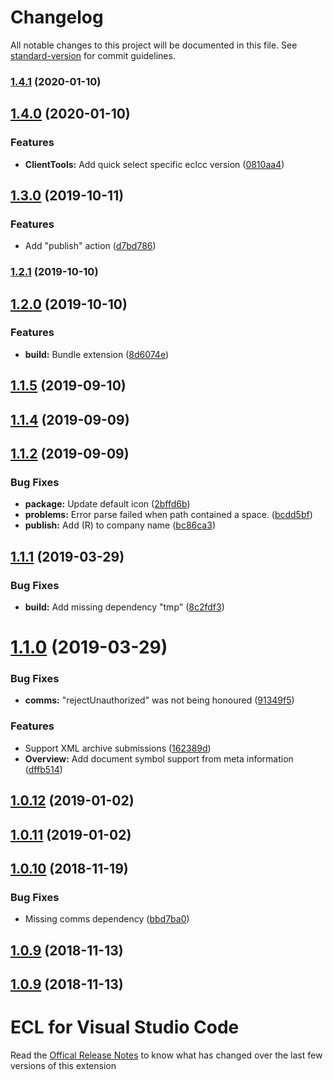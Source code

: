 # Changelog

All notable changes to this project will be documented in this file. See [standard-version](https://github.com/conventional-changelog/standard-version) for commit guidelines.

### [1.4.1](https://github.com/hpcc-systems/vscode-ecl/compare/v1.4.0...v1.4.1) (2020-01-10)

## [1.4.0](https://github.com/hpcc-systems/vscode-ecl/compare/v1.3.0...v1.4.0) (2020-01-10)


### Features

* **ClientTools:** Add quick select specific eclcc version ([0810aa4](https://github.com/hpcc-systems/vscode-ecl/commit/0810aa4418115fc91fe236bf409dd6afa775141b))

## [1.3.0](https://github.com/hpcc-systems/vscode-ecl/compare/v1.2.1...v1.3.0) (2019-10-11)


### Features

* Add "publish" action ([d7bd786](https://github.com/hpcc-systems/vscode-ecl/commit/d7bd786247e5b7e3f8b67e8a4445edbae80b0a04))

### [1.2.1](https://github.com/hpcc-systems/vscode-ecl/compare/v1.2.0...v1.2.1) (2019-10-10)

## [1.2.0](https://github.com/hpcc-systems/vscode-ecl/compare/v1.1.5...v1.2.0) (2019-10-10)


### Features

* **build:** Bundle extension ([8d6074e](https://github.com/hpcc-systems/vscode-ecl/commit/8d6074e1b9a2a482ce76fe8ff582ad99a6847043))

## [1.1.5](https://github.com/hpcc-systems/vscode-ecl/compare/v1.1.4...v1.1.5) (2019-09-10)



## [1.1.4](https://github.com/hpcc-systems/vscode-ecl/compare/v1.1.2...v1.1.4) (2019-09-09)



## [1.1.2](https://github.com/hpcc-systems/vscode-ecl/compare/v1.1.1...v1.1.2) (2019-09-09)


### Bug Fixes

* **package:** Update default icon ([2bffd6b](https://github.com/hpcc-systems/vscode-ecl/commit/2bffd6b))
* **problems:** Error parse failed when path contained a space. ([bcdd5bf](https://github.com/hpcc-systems/vscode-ecl/commit/bcdd5bf))
* **publish:** Add (R) to company name ([bc86ca3](https://github.com/hpcc-systems/vscode-ecl/commit/bc86ca3))



## [1.1.1](https://github.com/hpcc-systems/vscode-ecl/compare/v1.1.0...v1.1.1) (2019-03-29)


### Bug Fixes

* **build:** Add missing dependency "tmp" ([8c2fdf3](https://github.com/hpcc-systems/vscode-ecl/commit/8c2fdf3))



# [1.1.0](https://github.com/hpcc-systems/vscode-ecl/compare/v1.0.12...v1.1.0) (2019-03-29)


### Bug Fixes

* **comms:** "rejectUnauthorized" was not being honoured ([91349f5](https://github.com/hpcc-systems/vscode-ecl/commit/91349f5))


### Features

* Support XML archive submissions ([162389d](https://github.com/hpcc-systems/vscode-ecl/commit/162389d))
* **Overview:** Add document symbol support from meta information ([dffb514](https://github.com/hpcc-systems/vscode-ecl/commit/dffb514))



<a name="1.0.12"></a>
## [1.0.12](https://github.com/hpcc-systems/vscode-ecl/compare/v1.0.11...v1.0.12) (2019-01-02)



<a name="1.0.11"></a>
## [1.0.11](https://github.com/hpcc-systems/vscode-ecl/compare/v1.0.10...v1.0.11) (2019-01-02)



<a name="1.0.10"></a>
## [1.0.10](https://github.com/hpcc-systems/vscode-ecl/compare/v1.0.9...v1.0.10) (2018-11-19)


### Bug Fixes

*  Missing comms dependency ([bbd7ba0](https://github.com/hpcc-systems/vscode-ecl/commit/bbd7ba0))



<a name="1.0.9"></a>
## [1.0.9](https://github.com/hpcc-systems/vscode-ecl/compare/v1.0.8...v1.0.9) (2018-11-13)



<a name="1.0.9"></a>
## [1.0.9](https://github.com/hpcc-systems/vscode-ecl/compare/v1.0.8...v1.0.9) (2018-11-13)



# ECL for Visual Studio Code

Read the [Offical Release Notes](https://github.com/GordonSmith/vscode-ecl/releases) to know what has changed over the last few versions of this extension
